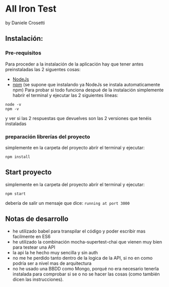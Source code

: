 # All Iron Test
by Daniele Crosetti

## Instalación: 
### Pre-requisitos
Para proceder a la instalación de la aplicación hay que tener antes preinstaladas las 2 siguentes cosas:
- [NodeJs](https://nodejs.org/en/download/ "NodeJs")
- [npm](https://www.npmjs.com/get-npm "npm") (se supone que instalando ya NodeJs se instala automaticamente npm)
Para probar si todo funciona despué de la instalación simplemente habrír el terminal y ejecutar las 2 siguientes líneas:
```
node -v
npm -v
```
y ver si las 2 respuestas que devuelves son las 2 versiones que tenéis instaladas
### preparación librerías del proyecto
simplemente en la carpeta del proyecto abrír el terminal y ejecutar:
```
npm install
```
## Start proyecto
simplemente en la carpeta del proyecto abrír el terminal y ejecutar:
```
npm start
```
debería de salir un mensaje que dice: `running at port 3000`

## Notas de desarrollo
- he utilizado babel para transpilar el código y poder escribir mas facilmente en ES6
- he utilizado la combinación mocha-supertest-chai que vienen muy bien para testear una API
- la api la he hecho muy sencilla y sin auth
- no me he perdido tanto dentro de la logica de la API, si no en como podría ser a nivel mas de arquitectura
- no he usado una BBDD como Mongo, porqué no era necesario tenerla instalada para comprobar si se o no se hacer las cosas (como también dicen las instrucciones).


